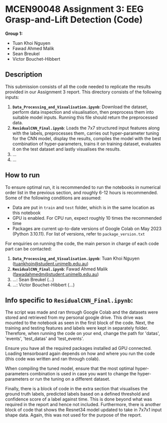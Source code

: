 # MCEN90048 Assignment 3: EEG Grasp-and-Lift Detection (Code)

**Group 1:**
- Tuan Khoi Nguyen
- Fawad Ahmed Malik
- Sean Breukel
- Victor Bouchet-Hibbert

## Description
This submission consists of all the code needed to replicate the results provided in our Assignment 3 report. This directory consists of the following inputs:
1. __`Data_Processing_and_Visualisation.ipynb`__: Download the dataset, perform data inspection and visualisation, then preprocess them into suitable model inputs. Running this file should return the preprocessed data.
2. __`ResidualCNN_Final.ipynb`__: Loads the 7x7 structured input features along with the labels, preprocesses them, carries out hyper-parameter tuning for the CNN model, display the results, compiles the model with the best combination of hyper-parameters, trains it on training dataset, evaluates it on the test dataset and lastly visualises the results.
3. ...
4. ...

## How to run
To ensure optimal run, it is recommended to run the notebooks in numerical order list in the previous section, and roughly 6-12 hours is recommended. Some of the following conditions are assumed:
- Data are put in `train` and `test` folder, which is in the same location as this notebook
- GPU is enabled. For CPU run, expect roughly 10 times the recommended time
- Packages are current up-to-date versions of Google Colab on May 2023 (Python 3.10.11). For list of versions, refer to `package_version.txt`

For enquiries on running the code, the main person in charge of each code part can be contacted:
1. __`Data_Processing_and_Visualisation.ipynb`__: Tuan Khoi Nguyen (tuankhoin@student.unimelb.edu.au)
2. __`ResidualCNN_Final.ipynb`__: Fawad Ahmed Malik (fawadahmedm@student.unimelb.edu.au)
3. ...: Sean Breukel (...)
4. ...: Victor Bouchet-Hibbert (...)

## Info specific to __`ResidualCNN_Final.ipynb`__:
The script was made and ran through Google Colab and the datasets were stored and retrieved from my personal google drive. This drive was mounted to the notebook as seen in the first block of the code. Next, the training and testing features and labels were kept in separately folder. Therefore, when running the code on your end, change the path for 'datas', 'events', 'test_datas' and 'test_events'.

Ensure you have all the required packages installed ad GPU connected. Loading tensorboard again depends on how and where you run the code (this code was written and ran through colab). 

When compiling the tuned model, ensure that the most optimal hyper-parameters combination is used in case you want to change the hyper-parameters or run the tuning on a different dataset. 

Finally, there is a block of code in the extra section that visualises the ground truth labels, predicted labels based on a defined threshold and confidence score of a label against time. This is done beyond what was required in the report and hence not included. Furthermore, there is another block of code that shows the Resnet34 model updated to take in 7x7x1 input shape data. Again, this was not used for the purpose of the report.
